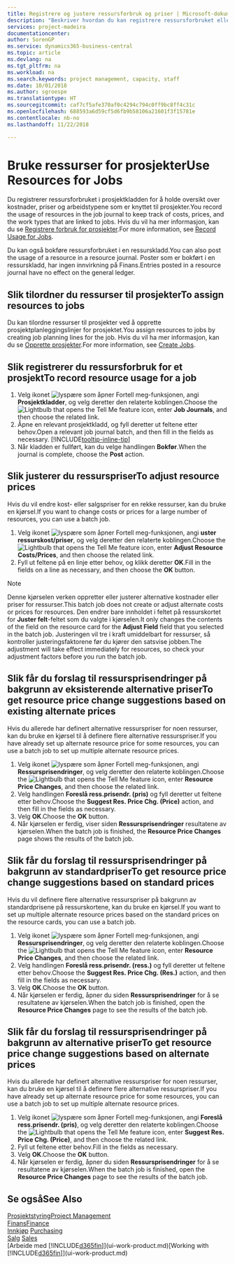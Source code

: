 ```yaml
---
title: Registrere og justere ressursforbruk og priser | Microsoft-dokumentasjon
description: "Beskriver hvordan du kan registrere ressursforbruket eller forbruket som er knyttet til et prosjekt, for å holde rede på og håndtere kostnader, priser og arbeidstyper."
services: project-madeira
documentationcenter: 
author: SorenGP
ms.service: dynamics365-business-central
ms.topic: article
ms.devlang: na
ms.tgt_pltfrm: na
ms.workload: na
ms.search.keywords: project management, capacity, staff
ms.date: 10/01/2018
ms.author: sgroespe
ms.translationtype: HT
ms.sourcegitcommit: caf7cf5afe370af0c4294c794c0ff9bc8ff4c31c
ms.openlocfilehash: 688593a6d59cf5d6fb9b58106a21601f3f15781e
ms.contentlocale: nb-no
ms.lasthandoff: 11/22/2018

---
```

# <a name="use-resources-for-jobs"></a><span data-ttu-id="2f3ee-103">Bruke ressurser for prosjekter</span><span class="sxs-lookup"><span data-stu-id="2f3ee-103">Use Resources for Jobs</span></span>
<span data-ttu-id="2f3ee-104">Du registrerer ressursforbruket i prosjektkladden for å holde oversikt over kostnader, priser og arbeidstypene som er knyttet til prosjekter.</span><span class="sxs-lookup"><span data-stu-id="2f3ee-104">You record the usage of resources in the job journal to keep track of costs, prices, and the work types that are linked to jobs.</span></span> <span data-ttu-id="2f3ee-105">Hvis du vil ha mer informasjon, kan du se [Registrere forbruk for prosjekter](projects-how-record-job-usage.md).</span><span class="sxs-lookup"><span data-stu-id="2f3ee-105">For more information, see [Record Usage for Jobs](projects-how-record-job-usage.md).</span></span>

<span data-ttu-id="2f3ee-106">Du kan også bokføre ressursforbruket i en ressurskladd.</span><span class="sxs-lookup"><span data-stu-id="2f3ee-106">You can also post the usage of a resource in a resource journal.</span></span> <span data-ttu-id="2f3ee-107">Poster som er bokført i en ressurskladd, har ingen innvirkning på Finans.</span><span class="sxs-lookup"><span data-stu-id="2f3ee-107">Entries posted in a resource journal have no effect on the general ledger.</span></span>

## <a name="to-assign-resources-to-jobs"></a><span data-ttu-id="2f3ee-108">Slik tilordner du ressurser til prosjekter</span><span class="sxs-lookup"><span data-stu-id="2f3ee-108">To assign resources to jobs</span></span>
<span data-ttu-id="2f3ee-109">Du kan tilordne ressurser til prosjekter ved å opprette prosjektplanleggingslinjer for prosjektet.</span><span class="sxs-lookup"><span data-stu-id="2f3ee-109">You assign resources to jobs by creating job planning lines for the job.</span></span> <span data-ttu-id="2f3ee-110">Hvis du vil ha mer informasjon, kan du se [Opprette prosjekter](projects-how-create-jobs.md).</span><span class="sxs-lookup"><span data-stu-id="2f3ee-110">For more information, see [Create Jobs](projects-how-create-jobs.md).</span></span>

## <a name="to-record-resource-usage-for-a-job"></a><span data-ttu-id="2f3ee-111">Slik registrerer du ressursforbruk for et prosjekt</span><span class="sxs-lookup"><span data-stu-id="2f3ee-111">To record resource usage for a job</span></span>
1. <span data-ttu-id="2f3ee-112">Velg ikonet ![lyspære som åpner Fortell meg-funksjonen](media/ui-search/search_small.png "Fortell hva du vil gjøre"), angi **Prosjektkladder**, og velg deretter den relaterte koblingen.</span><span class="sxs-lookup"><span data-stu-id="2f3ee-112">Choose the ![Lightbulb that opens the Tell Me feature](media/ui-search/search_small.png "Tell me what you want to do") icon, enter **Job Journals**, and then choose the related link.</span></span>
2. <span data-ttu-id="2f3ee-113">Åpne en relevant prosjektkladd, og fyll deretter ut feltene etter behov.</span><span class="sxs-lookup"><span data-stu-id="2f3ee-113">Open a relevant job journal batch, and then fill in the fields as necessary.</span></span> [!INCLUDE[tooltip-inline-tip](includes/tooltip-inline-tip_md.md)]
3. <span data-ttu-id="2f3ee-114">Når kladden er fullført, kan du velge handlingen **Bokfør**.</span><span class="sxs-lookup"><span data-stu-id="2f3ee-114">When the journal is complete, choose the **Post** action.</span></span>

## <a name="to-adjust-resource-prices"></a><span data-ttu-id="2f3ee-115">Slik justerer du ressurspriser</span><span class="sxs-lookup"><span data-stu-id="2f3ee-115">To adjust resource prices</span></span>
<span data-ttu-id="2f3ee-116">Hvis du vil endre kost- eller salgspriser for en rekke ressurser, kan du bruke en kjørsel.</span><span class="sxs-lookup"><span data-stu-id="2f3ee-116">If you want to change costs or prices for a large number of resources, you can use a batch job.</span></span>  

1. <span data-ttu-id="2f3ee-117">Velg ikonet ![lyspære som åpner Fortell meg-funksjonen](media/ui-search/search_small.png "Fortell hva du vil gjøre"), angi **uster ressurskost/priser**, og velg deretter den relaterte koblingen.</span><span class="sxs-lookup"><span data-stu-id="2f3ee-117">Choose the ![Lightbulb that opens the Tell Me feature](media/ui-search/search_small.png "Tell me what you want to do") icon, enter **Adjust Resource Costs/Prices**, and then choose the related link.</span></span>
2. <span data-ttu-id="2f3ee-118">Fyll ut feltene på en linje etter behov, og klikk deretter **OK**.</span><span class="sxs-lookup"><span data-stu-id="2f3ee-118">Fill in the fields on a line as necessary, and then choose the **OK** button.</span></span>

> [!NOTE]  
>   <span data-ttu-id="2f3ee-119">Denne kjørselen verken oppretter eller justerer alternative kostnader eller priser for ressurser.</span><span class="sxs-lookup"><span data-stu-id="2f3ee-119">This batch job does not create or adjust alternate costs or prices for resources.</span></span> <span data-ttu-id="2f3ee-120">Den endrer bare innholdet i feltet på ressurskortet for **Juster felt**-feltet som du valgte i kjørselen.</span><span class="sxs-lookup"><span data-stu-id="2f3ee-120">It only changes the contents of the field on the resource card for the **Adjust Field** field that you selected in the batch job.</span></span> <span data-ttu-id="2f3ee-121">Justeringen vil tre i kraft umiddelbart for ressurser, så kontroller justeringsfaktorene før du kjører den satsvise jobben.</span><span class="sxs-lookup"><span data-stu-id="2f3ee-121">The adjustment will take effect immediately for resources, so check your adjustment factors before you run the batch job.</span></span>

## <a name="to-get-resource-price-change-suggestions-based-on-existing-alternate-prices"></a><span data-ttu-id="2f3ee-122">Slik får du forslag til ressursprisendringer på bakgrunn av eksisterende alternative priser</span><span class="sxs-lookup"><span data-stu-id="2f3ee-122">To get resource price change suggestions based on existing alternate prices</span></span>
<span data-ttu-id="2f3ee-123">Hvis du allerede har definert alternative ressurspriser for noen ressurser, kan du bruke en kjørsel til å definere flere alternative ressurspriser.</span><span class="sxs-lookup"><span data-stu-id="2f3ee-123">If you have already set up alternate resource price for some resources, you can use a batch job to set up multiple alternate resource prices.</span></span>

1. <span data-ttu-id="2f3ee-124">Velg ikonet ![lyspære som åpner Fortell meg-funksjonen](media/ui-search/search_small.png "Fortell hva du vil gjøre"), angi **Ressursprisendringer**, og velg deretter den relaterte koblingen.</span><span class="sxs-lookup"><span data-stu-id="2f3ee-124">Choose the ![Lightbulb that opens the Tell Me feature](media/ui-search/search_small.png "Tell me what you want to do") icon, enter **Resource Price Changes**, and then choose the related link.</span></span>
2. <span data-ttu-id="2f3ee-125">Velg handlingen **Foreslå ress.prisendr. (pris)** og fyll deretter ut feltene etter behov.</span><span class="sxs-lookup"><span data-stu-id="2f3ee-125">Choose the **Suggest Res. Price Chg. (Price)** action, and then fill in the fields as necessary.</span></span>
3. <span data-ttu-id="2f3ee-126">Velg **OK**.</span><span class="sxs-lookup"><span data-stu-id="2f3ee-126">Choose the **OK** button.</span></span>  
4. <span data-ttu-id="2f3ee-127">Når kjørselen er ferdig, viser siden **Ressursprisendringer** resultatene av kjørselen.</span><span class="sxs-lookup"><span data-stu-id="2f3ee-127">When the batch job is finished, the **Resource Price Changes** page shows the results of the batch job.</span></span>

## <a name="to-get-resource-price-change-suggestions-based-on-standard-prices"></a><span data-ttu-id="2f3ee-128">Slik får du forslag til ressursprisendringer på bakgrunn av standardpriser</span><span class="sxs-lookup"><span data-stu-id="2f3ee-128">To get resource price change suggestions based on standard prices</span></span>
<span data-ttu-id="2f3ee-129">Hvis du vil definere flere alternative ressurspriser på bakgrunn av standardprisene på ressurskortene, kan du bruke en kjørsel.</span><span class="sxs-lookup"><span data-stu-id="2f3ee-129">If you want to set up multiple alternate resource prices based on the standard prices on the resource cards, you can use a batch job.</span></span>  

1. <span data-ttu-id="2f3ee-130">Velg ikonet ![lyspære som åpner Fortell meg-funksjonen](media/ui-search/search_small.png "Fortell hva du vil gjøre"), angi **Ressursprisendringer**, og velg deretter den relaterte koblingen.</span><span class="sxs-lookup"><span data-stu-id="2f3ee-130">Choose the ![Lightbulb that opens the Tell Me feature](media/ui-search/search_small.png "Tell me what you want to do") icon, enter **Resource Price Changes**, and then choose the related link.</span></span>
2. <span data-ttu-id="2f3ee-131">Velg handlingen **Foreslå ress.prisendr. (ress.)** og fyll deretter ut feltene etter behov.</span><span class="sxs-lookup"><span data-stu-id="2f3ee-131">Choose the **Suggest Res. Price Chg. (Res.)** action, and then fill in the fields as necessary.</span></span>  
3. <span data-ttu-id="2f3ee-132">Velg **OK**.</span><span class="sxs-lookup"><span data-stu-id="2f3ee-132">Choose the **OK** button.</span></span>  
4. <span data-ttu-id="2f3ee-133">Når kjørselen er ferdig, åpner du siden **Ressursprisendringer** for å se resultatene av kjørselen.</span><span class="sxs-lookup"><span data-stu-id="2f3ee-133">When the batch job is finished, open the **Resource Price Changes** page to see the results of the batch job.</span></span>

## <a name="to-get-resource-price-change-suggestions-based-on-alternate-prices"></a><span data-ttu-id="2f3ee-134">Slik får du forslag til ressursprisendringer på bakgrunn av alternative priser</span><span class="sxs-lookup"><span data-stu-id="2f3ee-134">To get resource price change suggestions based on alternate prices</span></span>
<span data-ttu-id="2f3ee-135">Hvis du allerede har definert alternative ressurspriser for noen ressurser, kan du bruke en kjørsel til å definere flere alternative ressurspriser.</span><span class="sxs-lookup"><span data-stu-id="2f3ee-135">If you have already set up alternate resource price for some resources, you can use a batch job to set up multiple alternate resource prices.</span></span>

1. <span data-ttu-id="2f3ee-136">Velg ikonet ![lyspære som åpner Fortell meg-funksjonen](media/ui-search/search_small.png "Fortell hva du vil gjøre"), angi **Foreslå ress.prisendr. (pris)**, og velg deretter den relaterte koblingen.</span><span class="sxs-lookup"><span data-stu-id="2f3ee-136">Choose the ![Lightbulb that opens the Tell Me feature](media/ui-search/search_small.png "Tell me what you want to do") icon, enter **Suggest Res. Price Chg. (Price)**, and then choose the related link.</span></span>  
2. <span data-ttu-id="2f3ee-137">Fyll ut feltene etter behov.</span><span class="sxs-lookup"><span data-stu-id="2f3ee-137">Fill in the fields as necessary.</span></span>
3. <span data-ttu-id="2f3ee-138">Velg **OK**.</span><span class="sxs-lookup"><span data-stu-id="2f3ee-138">Choose the **OK** button.</span></span>  
4. <span data-ttu-id="2f3ee-139">Når kjørselen er ferdig, åpner du siden **Ressursprisendringer** for å se resultatene av kjørselen.</span><span class="sxs-lookup"><span data-stu-id="2f3ee-139">When the batch job is finished, open the **Resource Price Changes** page to see the results of the batch job.</span></span>

## <a name="see-also"></a><span data-ttu-id="2f3ee-140">Se også</span><span class="sxs-lookup"><span data-stu-id="2f3ee-140">See Also</span></span>
[<span data-ttu-id="2f3ee-141">Prosjektstyring</span><span class="sxs-lookup"><span data-stu-id="2f3ee-141">Project Management</span></span>](projects-manage-projects.md)  
[<span data-ttu-id="2f3ee-142">Finans</span><span class="sxs-lookup"><span data-stu-id="2f3ee-142">Finance</span></span>](finance.md)  
<span data-ttu-id="2f3ee-143">[Innkjøp](purchasing-manage-purchasing.md)       </span><span class="sxs-lookup"><span data-stu-id="2f3ee-143">[Purchasing](purchasing-manage-purchasing.md)       </span></span>  
<span data-ttu-id="2f3ee-144">[Salg](sales-manage-sales.md)   </span><span class="sxs-lookup"><span data-stu-id="2f3ee-144">[Sales](sales-manage-sales.md)   </span></span>  
<span data-ttu-id="2f3ee-145">[Arbeide med [!INCLUDE[d365fin](includes/d365fin_md.md)]](ui-work-product.md)</span><span class="sxs-lookup"><span data-stu-id="2f3ee-145">[Working with [!INCLUDE[d365fin](includes/d365fin_md.md)]](ui-work-product.md)</span></span>  

